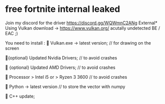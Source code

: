 # free fortnite internal leaked

Join my discord for the driver https://discord.gg/WQWmnC2ANg External* Using Vulkan download -> https://www.vulkan.org/ acutally undetected BE / EAC ;)

You need to install :
🔗 Vulkan.exe -> latest version; // for drawing on the screen

🔗{optional} Updated Nvidia Drivers; // to avoid crashes

🔗 {optional} Updated AMD Drivers; // to avoid crashes

🔗 Processor > Intel i5 or > Ryzen 3 3600 // to avoid crashes

🔗 Python -> latest version // to store the vector with numpy

🔗 C++ update;
